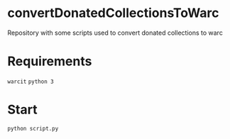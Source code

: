 # convertDonatedCollectionsToWarc

Repository with some scripts used to convert donated collections to warc

# Requirements
```warcit```
```python 3```

# Start
```python script.py```
